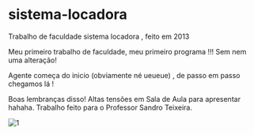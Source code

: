 # sistema-locadora
Trabalho de faculdade sistema locadora , feito em 2013


Meu primeiro trabalho de faculdade, meu primeiro programa !!! 
Sem nem uma alteração! 


Agente começa do inicio (obviamente né ueueue) , de passo em passo chegamos lá ! 

Boas lembranças disso! 
Altas tensões em Sala de Aula para apresentar hahaha. 
Trabalho feito para o Professor Sandro Teixeira. 

![1](https://user-images.githubusercontent.com/10251705/131220407-88690d60-61e5-40f3-9971-6859ade2928e.png)

